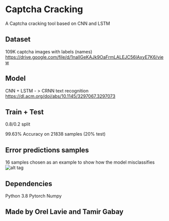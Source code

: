 # Captcha Cracking

A Captcha cracking tool based on CNN and LSTM


## Dataset
109K captcha images with labels (names) <br>
<a> https://drive.google.com/file/d/1nalIGeKAJk9OaFrmLALEJC56lAxyE7K6/view </a>

## Model
CNN + LSTM - > CRNN text recognition <br>
<a> https://dl.acm.org/doi/abs/10.1145/3297067.3297073 </a>

## Train + Test
0.8/0.2 split <br>

99.63% Accuracy on 21838 samples (20% test)

## Error predictions samples
16 samples chosen as an example to show how the model misclassifies <br>
![alt tag](https://github.com/orel1212/MyWorks/blob/main/Deep%20Learning/captcha_errors.JPG)

## Dependencies
Python 3.8
Pytorch
Numpy

## Made by Orel Lavie and Tamir Gabay
